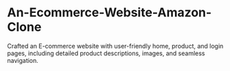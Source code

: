 # An-Ecommerce-Website-Amazon-Clone
Crafted an E-commerce website with user-friendly home, product, and login pages, including detailed product descriptions, images, and seamless navigation.
